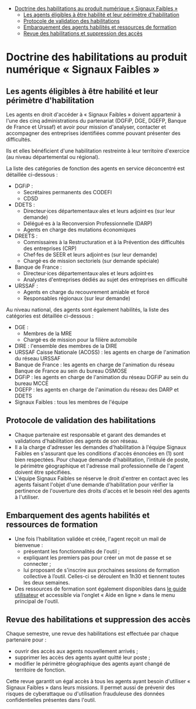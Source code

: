 <!-- START doctoc generated TOC please keep comment here to allow auto update -->
<!-- DON'T EDIT THIS SECTION, INSTEAD RE-RUN doctoc TO UPDATE -->

- [Doctrine des habilitations au produit numérique « Signaux Faibles »](#doctrine-des-habilitations-au-produit-num%C3%A9rique-%C2%AB-signaux-faibles-%C2%BB)
  - [Les agents éligibles à être habilité et leur périmètre d'habilitation](#les-agents-%C3%A9ligibles-%C3%A0-%C3%AAtre-habilit%C3%A9-et-leur-p%C3%A9rim%C3%A8tre-dhabilitation)
  - [Protocole de validation des habilitations](#protocole-de-validation-des-habilitations)
  - [Embarquement des agents habilités et ressources de formation](#embarquement-des-agents-habilit%C3%A9s-et-ressources-de-formation)
  - [Revue des habilitations et suppression des accès](#revue-des-habilitations-et-suppression-des-acc%C3%A8s)

<!-- END doctoc generated TOC please keep comment here to allow auto update -->

# Doctrine des habilitations au produit numérique « Signaux Faibles »

## Les agents éligibles à être habilité et leur périmètre d'habilitation

Les agents en droit d'accéder à « Signaux Faibles » doivent appartenir à l'une des cinq administrations du partenariat (DGFiP, DGE, DGEFP, Banque de France et Urssaf) et avoir pour mission d'analyser, contacter et accompagner des entreprises identifiées comme pouvant présenter des difficultés.

Ils et elles bénéficient d'une habilitation restreinte à leur territoire d'exercice (au niveau départemental ou régional).

La liste des catégories de fonction des agents en service déconcentré est détaillée ci-dessous :

- DGFiP :
  - Secrétaires permanents des CODEFI
  - CDSD
- DDETS :
  - Directeur·ices départementaux·ales et leurs adjoint·es (sur leur demande)
  - Délégué·es à la Reconversion Professionnelle (DARP)
  - Agents en charge des mutations économiques
- DREETS :
  - Commissaires à la Restructuration et à la Prévention des difficultés des entreprises (CRP)
  - Chef·fes de SEER et leurs adjoint·es (sur leur demande)
  - Chargé·es de mission sectoriels (sur demande spéciale)
- Banque de France :
  - Directeur·ices départementaux·ales et leurs adjoint·es
  - Analystes d'entreprises dédiés au sujet des entreprises en difficulté
- URSSAF :
  - Agents en charge du recouvrement amiable et forcé
  - Responsables régionaux (sur leur demande)

Au niveau national, des agents sont également habilités, la liste des catégories est détaillée ci-dessous :

- DGE :
  - Membres de la MRE
  - Chargé·es de mission pour la filière automobile
- DIRE : l'ensemble des membres de la DIRE
- URSSAF Caisse Nationale (ACOSS) : les agents en charge de l'animation du réseau URSSAF
- Banque de France : les agents en charge de l'animation du réseau Banque de France au sein du bureau OSMOSE
- DGFiP : les agents en charge de l'animation du réseau DGFiP au sein du bureau MCCE
- DGEFP : les agents en charge de l'animation du réseau des DARP et DDETS
- Signaux Faibles : tous les membres de l'équipe

## Protocole de validation des habilitations

- Chaque partenaire est responsable et garant des demandes et validations d'habilitation des agents de son réseau.
- Il a la charge d'adresser les demandes d'habilitation à l'équipe Signaux Faibles en s'assurant que les conditions d'accès énoncées en (1) sont bien respectées. Pour chaque demande d'habilitation, l'intitulé de poste, le périmètre géographique et l'adresse mail professionnelle de l'agent doivent être spécifiées.
- L'équipe Signaux Faibles se réserve le droit d'entrer en contact avec les agents faisant l'objet d'une demande d'habilitation pour vérifier la pertinence de l'ouverture des droits d'accès et le besoin réel des agents à l'utiliser.

## Embarquement des agents habilités et ressources de formation

- Une fois l’habilitation validée et créée, l'agent reçoit un mail de bienvenue :
  - présentant les fonctionnalités de l'outil ;
  - expliquant les premiers pas pour créer un mot de passe et se connecter ;
  - lui proposant de s'inscrire aux prochaines sessions de formation collective à l’outil. Celles-ci se déroulent en 1h30 et tiennent toutes les deux semaines.
- Des ressources de formation sont également disponibles dans [le guide utilisateur](https://signaux-faibles.gitbook.io/guide-dutilisation-et-f.a.q.-de-signaux-faibles/) et accessible via l'onglet « Aide en ligne » dans le menu principal de l'outil.

## Revue des habilitations et suppression des accès

Chaque semestre, une revue des habilitations est effectuée par chaque partenaire pour :

- ouvrir des accès aux agents nouvellement arrivés ;
- supprimer les accès des agents ayant quitté leur poste ;
- modifier le périmètre géographique des agents ayant changé de territoire de fonction.

Cette revue garantit un égal accès à tous les agents ayant besoin d'utiliser « Signaux Faibles » dans leurs missions. Il permet aussi de prévenir des risques de cyberattaque ou d'utilisation frauduleuse des données confidentielles présentes dans l'outil.

